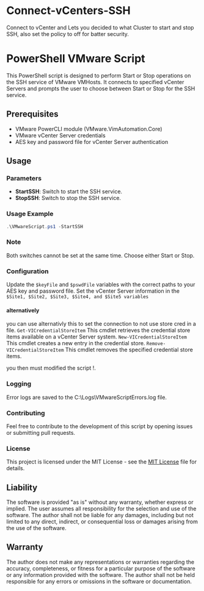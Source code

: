 # Connect-vCenters-SSH
Connect to vCenter and Lets you decided to what Cluster to start and stop SSH, also set the policy to off for batter security.

# PowerShell VMware Script

This PowerShell script is designed to perform Start or Stop operations on the SSH service of VMware VMHosts. It connects to specified vCenter Servers and prompts the user to choose between Start or Stop for the SSH service.

## Prerequisites

- VMware PowerCLI module (VMware.VimAutomation.Core)
- VMware vCenter Server credentials
- AES key and password file for vCenter Server authentication

## Usage

### Parameters

- **StartSSH**: Switch to start the SSH service.
- **StopSSH**: Switch to stop the SSH service.

### Usage Example

```powershell
.\VMwareScript.ps1 -StartSSH
```

### Note
Both switches cannot be set at the same time. Choose either Start or Stop.

### Configuration
Update the ```$keyFile``` and ```$pswdFile``` variables with the correct paths to your AES key and password file.
Set the vCenter Server information in the ```$Site1, $Site2, $Site3, $Site4, and $Site5 variables ```

#### alternatively
you can use alternativly this to set the connection to not use store cred in a file.
```Get-VICredentialStoreItem```	This cmdlet retrieves the credential store items available on a vCenter Server system.
```New-VICredentialStoreItem```	This cmdlet creates a new entry in the credential store.
```Remove-VICredentialStoreItem```	This cmdlet removes the specified credential store items.

you then must modified the script !.

### Logging
Error logs are saved to the C:\Logs\VMwareScriptErrors.log file.

### Contributing
Feel free to contribute to the development of this script by opening issues or submitting pull requests.

### License
This project is licensed under the MIT License - see the [MIT License](LICENSE)  file for details.

## Liability

The software is provided "as is" without any warranty, whether express or implied. The user assumes all responsibility for the selection and use of the software. The author shall not be liable for any damages, including but not limited to any direct, indirect, or consequential loss or damages arising from the use of the software.

## Warranty

The author does not make any representations or warranties regarding the accuracy, completeness, or fitness for a particular purpose of the software or any information provided with the software. The author shall not be held responsible for any errors or omissions in the software or documentation.

